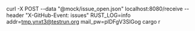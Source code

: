 curl -X POST --data "@mock/issue_open.json" localhost:8080/receive --header "X-GitHub-Event: issues"
RUST_LOG=info addr=tmp.ynxt3@testrun.org mail_pw=plDFgV3SlGog cargo r   